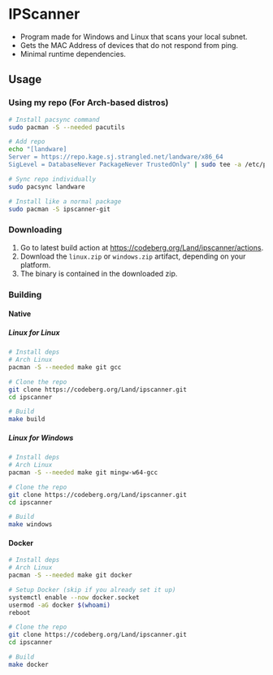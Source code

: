 # IPScanner
- Program made for Windows and Linux that scans your local subnet.
- Gets the MAC Address of devices that do not respond from ping.
- Minimal runtime dependencies.

## Usage
### Using my repo (For Arch-based distros)
```sh
# Install pacsync command
sudo pacman -S --needed pacutils

# Add repo
echo "[landware]              
Server = https://repo.kage.sj.strangled.net/landware/x86_64
SigLevel = DatabaseNever PackageNever TrustedOnly" | sudo tee -a /etc/pacman.conf

# Sync repo individually
sudo pacsync landware

# Install like a normal package
sudo pacman -S ipscanner-git
```

### Downloading
1. Go to latest build action at https://codeberg.org/Land/ipscanner/actions.
2. Download the `linux.zip` or `windows.zip` artifact, depending on your platform.
3. The binary is contained in the downloaded zip.

### Building
#### Native

##### Linux for Linux
```sh
# Install deps
# Arch Linux
pacman -S --needed make git gcc

# Clone the repo
git clone https://codeberg.org/Land/ipscanner.git
cd ipscanner

# Build
make build
```

##### Linux for Windows
```sh
# Install deps
# Arch Linux
pacman -S --needed make git mingw-w64-gcc

# Clone the repo
git clone https://codeberg.org/Land/ipscanner.git
cd ipscanner

# Build
make windows
```

#### Docker
```sh
# Install deps
# Arch Linux
pacman -S --needed make git docker

# Setup Docker (skip if you already set it up)
systemctl enable --now docker.socket
usermod -aG docker $(whoami)
reboot

# Clone the repo
git clone https://codeberg.org/Land/ipscanner.git
cd ipscanner

# Build
make docker
```

<!-- 1. Install deps
	* Arch Linux: `pacman -S make git mingw-w64-gcc`
2. `git clone https://codeberg.org/Land/ipscanner.git && cd ipscanner`.
3. `make windows`
4. Binary is in `./bin/ip_scanner.exe`

##### Linux for Linux
1. Install deps
	* Arch Linux: `pacman -S make git gcc`
2. `git clone https://codeberg.org/Land/ipscanner.git && cd ipscanner`.
3. `make build`
4. Binary is in `./bin/ip_scanner`

#### Docker
1. Install docker and GNU make.
2. `git clone https://codeberg.org/Land/ipscanner.git && cd ipscanner`.
3. `make docker`.
4. Binaries are built to `./bin`. -->